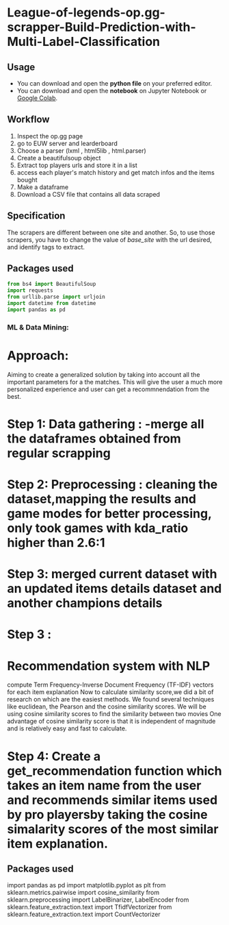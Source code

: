 # League-of-legends-op.gg-scrapper-Build-Prediction-with-Multi-Label-Classification
## Usage
* You can download and open the <b>python file</b> on your preferred editor.
* You can download and open the <b>notebook</b> on Jupyter Notebook or [Google Colab](https://colab.research.google.com/).

## Workflow
1. Inspect the op.gg page
2. go to EUW server and learderboard
3. Choose a parser (lxml , html5lib , html.parser)
4. Create a beautifulsoup object
5. Extract top players urls and store it in a list
6. access each player's match history and get match infos and the items bought
7. Make a dataframe
8. Download a CSV file that contains all data scraped

## Specification
The scrapers are different between one site and another. So, to use those scrapers, you have to change the value of <i>base_site</i> with the url desired, and identify tags to extract.

## Packages used
```python
from bs4 import BeautifulSoup
import requests
from urllib.parse import urljoin
import datetime from datetime
import pandas as pd
```

### ML & Data Mining:
# Approach:
Aiming to create a generalized solution by taking into account all the important parameters for a the matches. This will give the user a much more personalized experience and user can get a recommnendation from the best.

# Step 1: Data gathering : -merge all the dataframes obtained from regular scrapping 
# Step 2: Preprocessing : cleaning the dataset,mapping the results and game modes for better processing, only took games with kda_ratio higher than 2.6:1
# Step 3: merged current dataset with an updated items details dataset and another champions details
# Step 3 : 
# Recommendation system with NLP
compute Term Frequency-Inverse Document Frequency (TF-IDF) vectors for each item explanation
Now to calculate similarity score,we did a bit of research on which are the easiest methods. We found several techniques like euclidean, the Pearson and the cosine similarity scores. 
We will be using cosine similarity scores to find the similarity between two movies
One advantage of cosine similarity score is that it is independent of magnitude and is relatively easy and fast to calculate.

# Step 4: Create a get_recommendation function which takes an item name from the user and recommends similar items used by pro playersby taking the cosine simalarity scores of the most similar item explanation.

## Packages used
import pandas as pd
import matplotlib.pyplot as plt
from sklearn.metrics.pairwise import cosine_similarity
from sklearn.preprocessing import LabelBinarizer, LabelEncoder
from sklearn.feature_extraction.text import TfidfVectorizer
from sklearn.feature_extraction.text import CountVectorizer
